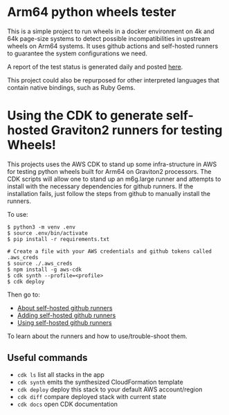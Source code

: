 # Arm64 python wheels tester
This is a simple project to run wheels in a docker environment on 4k and 64k page-size systems to detect possible incompatibilities
in upstream wheels on Arm64 systems.  It uses github actions and self-hosted runners to guarantee the system configurations we need.

A report of the test status is generated daily and posted [here](https://geoffreyblake.github.io/arm64-python-wheel-tester/).

This project could also be repurposed for other interpreted languages that contain native bindings, such as Ruby Gems.

# Using the CDK to generate self-hosted Graviton2 runners for testing Wheels!

This projects uses the AWS CDK to stand up some infra-structure in AWS for testing
python wheels built for Arm64 on Graviton2 processors.  The CDK scripts will allow one to
stand up an m6g.large runner and attempts to install with the necessary dependencies for github runners.
If the installation fails, just follow the steps from github to manually install the runners.

To use:

```
$ python3 -m venv .env
$ source .env/bin/activate
$ pip install -r requirements.txt

# Create a file with your AWS credentials and github tokens called .aws_creds
$ source ./.aws_creds
$ npm install -g aws-cdk
$ cdk synth --profile=<profile>
$ cdk deploy
```

Then go to:
- [About self-hosted github runners](https://docs.github.com/en/actions/hosting-your-own-runners/about-self-hosted-runners)
- [Adding self-hosted github runners](https://docs.github.com/en/actions/hosting-your-own-runners/adding-self-hosted-runners)
- [Using self-hosted github runners](https://docs.github.com/en/actions/hosting-your-own-runners/using-self-hosted-runners-in-a-workflow)

To learn about the runners and how to use/trouble-shoot them.


## Useful commands

 * `cdk ls`          list all stacks in the app
 * `cdk synth`       emits the synthesized CloudFormation template
 * `cdk deploy`      deploy this stack to your default AWS account/region
 * `cdk diff`        compare deployed stack with current state
 * `cdk docs`        open CDK documentation
